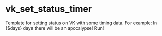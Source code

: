 # vk_set_status_timer
Template for setting status on VK with some timing data. For example: In {$days} days there will be an apocalypse! Run! 
